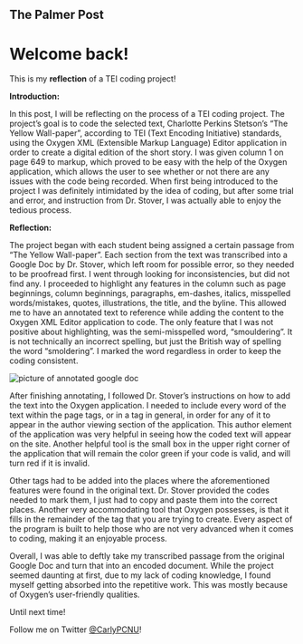 The Palmer Post 
---

# **Welcome back!** 


This is my **reflection** of a TEI coding project!

**Introduction:**

In this post, I will be reflecting on the process of a TEI coding project. The project’s goal is to code the selected text, Charlotte Perkins Stetson’s “The Yellow Wall-paper”, according to TEI (Text Encoding Initiative) standards, using the Oxygen XML (Extensible Markup Language) Editor application in order to create a digital edition of the short story. I was given column 1 on page 649 to markup, which proved to be easy with the help of the Oxygen application, which allows the user to see whether or not there are any issues with the code being recorded. When first being introduced to the project I was definitely intimidated by the idea of coding, but after some trial and error, and instruction from Dr. Stover, I was actually able to enjoy the tedious process. 

**Reflection:** 

The project began with each student being assigned a certain passage from “The Yellow Wall-paper”. Each section from the text was transcribed into a Google Doc by Dr. Stover, which left room for possible error, so they needed to be proofread first. I went through looking for inconsistencies, but did not find any. I proceeded to highlight any features in the column such as page beginnings, column beginnings, paragraphs, em-dashes, italics, misspelled words/mistakes, quotes, illustrations, the title, and the byline. This allowed me to have an annotated text to reference while adding the content to the Oxygen XML Editor application to code. The only feature that I was not positive about highlighting, was the semi-misspelled word, “smouldering”. It is not technically an incorrect spelling, but just the British way of spelling the word “smoldering”. I marked the word regardless in order to keep the coding consistent. 

![picture of annotated google doc](https://carlypcnu.github.io/carlypCNU/photos/googledoc.png) 

After finishing annotating, I followed Dr. Stover’s instructions on how to add the text into the Oxygen application. I needed to include every word of the text within the page tags, or in a tag in general, in order for any of it to appear in the author viewing section of the application. This author element of the application was very helpful in seeing how the coded text will appear on the site. Another helpful tool is the small box in the upper right corner of the application that will remain the color green if your code is valid, and will turn red if it is invalid. 

Other tags had to be added into the places where the aforementioned features were found in the original text. Dr. Stover provided the codes needed to mark them, I just had to copy and paste them into the correct places. Another very accommodating tool that Oxygen possesses, is that it fills in the remainder of the tag that you are trying to create. Every aspect of the program is built to help those who are not very advanced when it comes to coding, making it an enjoyable process. 

Overall, I was able to deftly take my transcribed passage from the original Google Doc and turn that into an encoded document. While the project seemed daunting at first, due to my lack of coding knowledge, I found myself getting absorbed into the repetitive work. This was mostly because of Oxygen’s user-friendly qualities. 


Until next time!

Follow me on Twitter [@CarlyPCNU](https://twitter.com/CarlyPCNU)!
